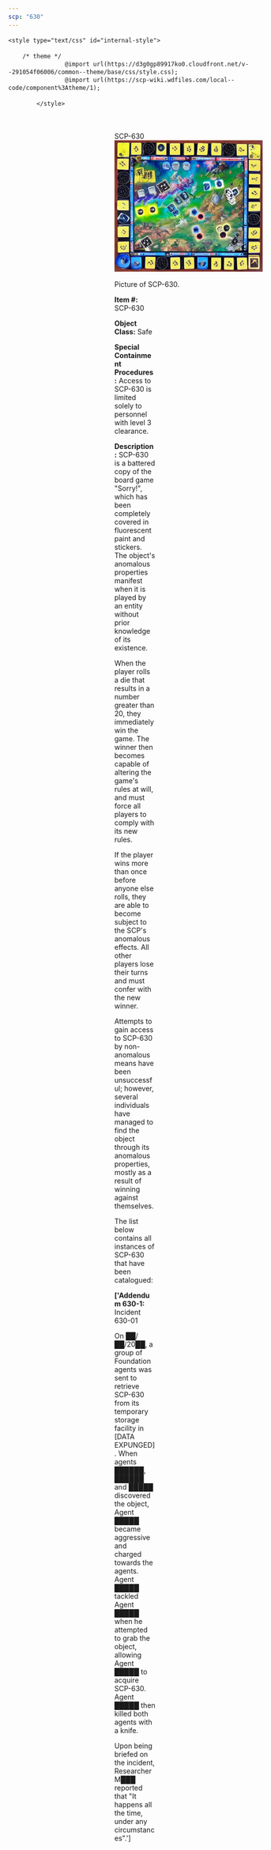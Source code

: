 ```yaml
---
scp: "630"
---
```


<head>
    <title>630 - SCP Foundation</title>
    
    <style type="text/css" id="internal-style">
                
        /* theme */
                    @import url(https://d3g0gp89917ko0.cloudfront.net/v--291054f06006/common--theme/base/css/style.css);
                    @import url(https://scp-wiki.wdfiles.com/local--code/component%3Atheme/1);
            
            </style>
<style>
iframe.scpnet-interwiki-frame { height: 0; }
</style>

</head>

<div id="main-content" style="margin: 50px 206px 20px 215px;">
<div id="action-area-top"></div>
<div id="page-title">SCP-630</div>
<div id="page-content">
<div style="text-align: right;"></div>
<div class="scp-image-block block-right" style="width:300px;"><img src="https://raw.githubusercontent.com/lucmaki/this-scp-does-not-exist/main/imgs/630.png" style="width:300px;" alt="630.jpg" class="image">
<div class="scp-image-caption" style="width:300px;">
<p>Picture of SCP-630.</p>
</div>
</div>
<p><strong>Item #:</strong> SCP-630</p>
<p><strong>Object Class:</strong> Safe</p>
<p><strong>Special Containment Procedures:</strong> Access to SCP-630 is limited solely to personnel with level 3 clearance.</p>
<p><strong>Description:</strong> SCP-630 is a battered copy of the board game "Sorry!", which has been completely covered in fluorescent paint and stickers. The object's anomalous properties manifest when it is played by an entity without prior knowledge of its existence.</p><p>When the player rolls a die that results in a number greater than 20, they immediately win the game. The winner then becomes capable of altering the game's rules at will, and must force all players to comply with its new rules.</p><p>If the player wins more than once before anyone else rolls, they are able to become subject to the SCP's anomalous effects. All other players lose their turns and must confer with the new winner.</p><p>Attempts to gain access to SCP-630 by non-anomalous means have been unsuccessful; however, several individuals have managed to find the object through its anomalous properties, mostly as a result of winning against themselves.</p><p>The list below contains all instances of SCP-630 that have been catalogued:</p>
<p> <strong>['Addendum 630-1:</strong> Incident 630-01</p><p>On ██/██/20██, a group of Foundation agents was sent to retrieve SCP-630 from its temporary storage facility in [DATA EXPUNGED]. When agents ██████, ██████ and █████ discovered the object, Agent █████ became aggressive and charged towards the agents. Agent █████ tackled Agent █████ when he attempted to grab the object, allowing Agent █████ to acquire SCP-630. Agent █████ then killed both agents with a knife.</p><p>Upon being briefed on the incident, Researcher M███ reported that "It happens all the time, under any circumstances".']</p>

<div class="footer-wikiwalk-nav">
<div style="text-align: center;">
</div>
</div>
</div>
</div>
</div>